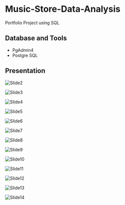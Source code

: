 # Music-Store-Data-Analysis
Portfolio Project using SQL

## Database and Tools
* PgAdmin4
* Postgre SQL

## Presentation


![Slide2](https://github.com/Thejaa97/Music-Store-Data-Analysis/assets/170193307/9771b877-669e-49da-b1d1-bf34b9bec059)

![Slide3](https://github.com/Thejaa97/Music-Store-Data-Analysis/assets/170193307/fa3b35ba-0b70-4d95-a5ca-49c5a4129779)

![Slide4](https://github.com/Thejaa97/Music-Store-Data-Analysis/assets/170193307/23274d5b-62ad-40cb-9d4b-d2c9b85e8ed2)

![Slide5](https://github.com/Thejaa97/Music-Store-Data-Analysis/assets/170193307/eb220ac2-6d9e-444b-a954-7d84fbb50b6c)

![Slide6](https://github.com/Thejaa97/Music-Store-Data-Analysis/assets/170193307/ace69f22-aab3-4f1b-927c-c53ac179cb1f)

![Slide7](https://github.com/Thejaa97/Music-Store-Data-Analysis/assets/170193307/aa7666b6-170d-4b40-ac83-2464e187a3f4)

![Slide8](https://github.com/Thejaa97/Music-Store-Data-Analysis/assets/170193307/b36a26ca-4ebd-4401-bdb1-1de779efa902)

![Slide9](https://github.com/Thejaa97/Music-Store-Data-Analysis/assets/170193307/a40fd0f5-7b19-44dd-82c8-d124a1133018)

![Slide10](https://github.com/Thejaa97/Music-Store-Data-Analysis/assets/170193307/b538bfb8-0824-4266-a9ee-925bf2047c72)

![Slide11](https://github.com/Thejaa97/Music-Store-Data-Analysis/assets/170193307/81afa582-2b86-4a62-9a70-267364e5c808)

![Slide12](https://github.com/Thejaa97/Music-Store-Data-Analysis/assets/170193307/cd0f6a3a-83cd-4340-92d7-45e9374a31ec)

![Slide13](https://github.com/Thejaa97/Music-Store-Data-Analysis/assets/170193307/314682b7-abcc-4424-839b-d12d250318a9)

![Slide14](https://github.com/Thejaa97/Music-Store-Data-Analysis/assets/170193307/f951275b-8695-4f8e-9e09-8e3618341ca9)


